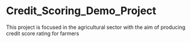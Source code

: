# Credit_Scoring_Demo_Project
This project is focused in the agricultural sector with the aim of producing credit score rating for farmers
